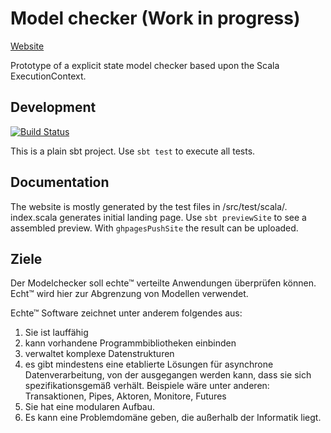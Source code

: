 # Model checker (Work in progress)

[Website](http://jentsch.berlin/modelchecker/)

Prototype of a explicit state model checker based upon the Scala ExecutionContext.

## Development

[![Build Status](https://travis-ci.org/Jentsch/modelchecker.svg?branch=master)](https://travis-ci.org/Jentsch/modelchecker)

This is a plain sbt project. Use `sbt test` to execute all tests.

## Documentation

The website is mostly generated by the test files in /src/test/scala/. index.scala generates initial landing page. Use `sbt previewSite` to see a assembled preview. With `ghpagesPushSite` the result can be uploaded.


## Ziele

Der Modelchecker soll echte™ verteilte Anwendungen überprüfen können. Echt™ wird hier zur Abgrenzung von Modellen verwendet.

Echte™ Software zeichnet unter anderem folgendes aus:

1. Sie ist lauffähig
2. kann vorhandene Programmbibliotheken einbinden
3. verwaltet komplexe Datenstrukturen
4. es gibt mindestens eine etablierte Lösungen für asynchrone Datenverarbeitung, von der ausgegangen werden kann, dass sie sich spezifikationsgemäß verhält. Beispiele wäre unter anderen: Transaktionen, Pipes, Aktoren, Monitore, Futures
5. Sie hat eine modularen Aufbau.
6. Es kann eine Problemdomäne geben, die außerhalb der Informatik liegt.
